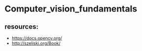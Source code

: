 # Computer_vision_fundamentals

## resources:
-	https://docs.opencv.org/
-	http://szeliski.org/Book/
